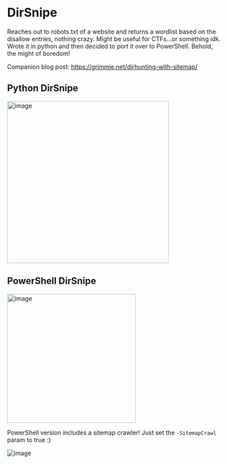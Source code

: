 # DirSnipe

Reaches out to robots.txt of a website and returns a wordlist based on the disallow entries, nothing crazy. Might be useful for CTFs...or something idk. Wrote it in python and then decided to port it over to PowerShell. Behold, the might of boredom!

Companion blog post: https://grimmie.net/dirhunting-with-sitemap/ 

## Python DirSnipe

<img width="378" alt="image" src="https://user-images.githubusercontent.com/57014148/152572495-6f66fefc-198b-479b-8754-fed1fb6c04c1.png">


## PowerShell DirSnipe

<img width="301" alt="image" src="https://user-images.githubusercontent.com/57014148/152572372-e658b4b6-55e6-4ba4-9904-7930bef44995.png">

PowerShell version includes a sitemap crawler! Just set the `-SitemapCrawl` param to true :)

![image](https://user-images.githubusercontent.com/57014148/152661519-e1bfaeaf-70cd-4771-a32a-0bc7e5ce4105.png)
